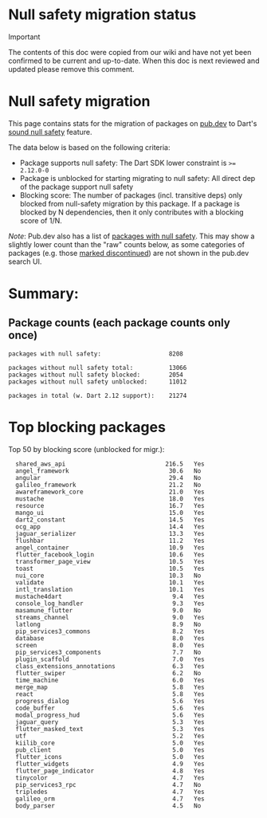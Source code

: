 # Null safety migration status

> [!IMPORTANT]
> The contents of this doc were copied from our wiki and have not yet been
> confirmed to be current and up-to-date. When this doc is next reviewed and
> updated please remove this comment.

# Null safety migration

This page contains stats for the migration of packages on [pub.dev](https://pub.dev)
to Dart's [sound null safety](https://dart.dev/null-safety) feature.

The data below is based on the following criteria:

* Package supports null safety: The Dart SDK lower constraint is `>= 2.12.0-0`
* Package is unblocked for starting migrating to null safety: All direct dep of the package support null safety
* Blocking score: The number of packages (incl. transitive deps) only blocked from null-safety migration by this package. If a package is blocked by N dependencies, then it only contributes with a blocking score of 1/N.

_Note_: Pub.dev also has a list of
[packages with null safety](https://pub.dev/packages?unlisted=1&prerelease-null-safe=1).
This may show a slightly lower count than the "raw" counts below, as some
categories of packages (e.g. those
[marked discontinued](https://dart.dev/tools/pub/publishing#discontinue))
are not shown in the pub.dev search UI.

# Summary:

## Package counts (each package counts only once)
```
packages with null safety:                   8208

packages without null safety total:          13066
packages without null safety blocked:        2054
packages without null safety unblocked:      11012

packages in total (w. Dart 2.12 support):    21274
```




# Top blocking packages

Top 50 by blocking score (unblocked for migr.):
```
  shared_aws_api                            216.5   Yes
  angel_framework                            30.6   No
  angular                                    29.4   No
  galileo_framework                          21.2   No
  awareframework_core                        21.0   Yes
  mustache                                   18.0   Yes
  resource                                   16.7   Yes
  mango_ui                                   15.0   Yes
  dart2_constant                             14.5   Yes
  ocg_app                                    14.4   Yes
  jaguar_serializer                          13.3   Yes
  flushbar                                   11.2   Yes
  angel_container                            10.9   Yes
  flutter_facebook_login                     10.6   Yes
  transformer_page_view                      10.5   Yes
  toast                                      10.5   Yes
  nui_core                                   10.3   No
  validate                                   10.1   Yes
  intl_translation                           10.1   Yes
  mustache4dart                               9.4   Yes
  console_log_handler                         9.3   Yes
  masamune_flutter                            9.0   No
  streams_channel                             9.0   Yes
  latlong                                     8.9   No
  pip_services3_commons                       8.2   Yes
  database                                    8.0   Yes
  screen                                      8.0   Yes
  pip_services3_components                    7.7   No
  plugin_scaffold                             7.0   Yes
  class_extensions_annotations                6.3   Yes
  flutter_swiper                              6.2   No
  time_machine                                6.0   Yes
  merge_map                                   5.8   Yes
  react                                       5.8   Yes
  progress_dialog                             5.6   Yes
  code_buffer                                 5.6   Yes
  modal_progress_hud                          5.6   Yes
  jaguar_query                                5.3   Yes
  flutter_masked_text                         5.3   Yes
  utf                                         5.2   Yes
  kiilib_core                                 5.0   Yes
  pub_client                                  5.0   Yes
  flutter_icons                               5.0   Yes
  flutter_widgets                             4.9   Yes
  flutter_page_indicator                      4.8   Yes
  tinycolor                                   4.7   Yes
  pip_services3_rpc                           4.7   No
  tripledes                                   4.7   Yes
  galileo_orm                                 4.7   Yes
  body_parser                                 4.5   No
```

